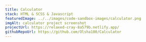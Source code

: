 ```yaml
---
title: Calculator
stack: HTML & SCSS & Javascript
featuredImage: ../../images/code-sandbox-images/calculator.png
imgAlt: calculator project screenshot
projectUrl: https://relaxed-cray-8a579b.netlify.app/
githubRepoUrl: https://github.com/Olsha100/Calculator
---
```


